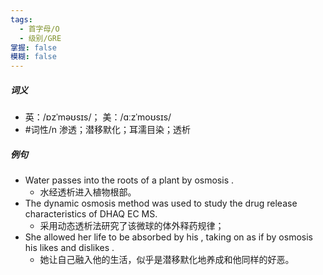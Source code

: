 ```yaml
---
tags:
  - 首字母/O
  - 级别/GRE
掌握: false
模糊: false
---
```

##### 词义
- 英：/ɒzˈməʊsɪs/； 美：/ɑːzˈmoʊsɪs/
- #词性/n  渗透；潜移默化；耳濡目染；透析
##### 例句
- Water passes into the roots of a plant by osmosis .
	- 水经透析进入植物根部。
- The dynamic osmosis method was used to study the drug release characteristics of DHAQ EC MS.
	- 采用动态透析法研究了该微球的体外释药规律；
- She allowed her life to be absorbed by his , taking on as if by osmosis his likes and dislikes .
	- 她让自己融入他的生活，似乎是潜移默化地养成和他同样的好恶。
